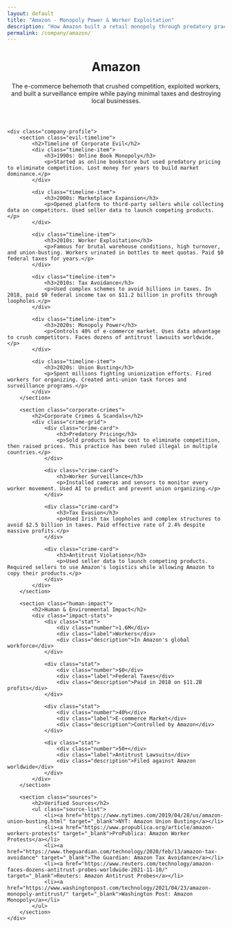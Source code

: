 ```yaml
---
layout: default
title: "Amazon - Monopoly Power & Worker Exploitation"
description: "How Amazon built a retail monopoly through predatory practices while treating workers as disposable and avoiding taxes"
permalink: /company/amazon/
---
```


<div class="index-page">
    <header class="page-header">
        <h1>Amazon</h1>
        <p class="page-description">The e-commerce behemoth that crushed competition, exploited workers, and built a surveillance empire while paying minimal taxes and destroying local businesses.</p>
    </header>

    <div class="company-profile">
        <section class="evil-timeline">
            <h2>Timeline of Corporate Evil</h2>
            <div class="timeline-item">
                <h3>1990s: Online Book Monopoly</h3>
                <p>Started as online bookstore but used predatory pricing to eliminate competition. Lost money for years to build market dominance.</p>
            </div>

            <div class="timeline-item">
                <h3>2000s: Marketplace Expansion</h3>
                <p>Opened platform to third-party sellers while collecting data on competitors. Used seller data to launch competing products.</p>
            </div>

            <div class="timeline-item">
                <h3>2010s: Worker Exploitation</h3>
                <p>Famous for brutal warehouse conditions, high turnover, and union-busting. Workers urinated in bottles to meet quotas. Paid $0 federal taxes for years.</p>
            </div>

            <div class="timeline-item">
                <h3>2010s: Tax Avoidance</h3>
                <p>Used complex schemes to avoid billions in taxes. In 2018, paid $0 federal income tax on $11.2 billion in profits through loopholes.</p>
            </div>

            <div class="timeline-item">
                <h3>2020s: Monopoly Power</h3>
                <p>Controls 40% of e-commerce market. Uses data advantage to crush competitors. Faces dozens of antitrust lawsuits worldwide.</p>
            </div>

            <div class="timeline-item">
                <h3>2020s: Union Busting</h3>
                <p>Spent millions fighting unionization efforts. Fired workers for organizing. Created anti-union task forces and surveillance programs.</p>
            </div>
        </section>

        <section class="corporate-crimes">
            <h2>Corporate Crimes & Scandals</h2>
            <div class="crime-grid">
                <div class="crime-card">
                    <h3>Predatory Pricing</h3>
                    <p>Sold products below cost to eliminate competition, then raised prices. This practice has been ruled illegal in multiple countries.</p>
                </div>

                <div class="crime-card">
                    <h3>Worker Surveillance</h3>
                    <p>Installed cameras and sensors to monitor every worker movement. Used AI to predict and prevent union organizing.</p>
                </div>

                <div class="crime-card">
                    <h3>Tax Evasion</h3>
                    <p>Used Irish tax loopholes and complex structures to avoid $2.5 billion in taxes. Paid effective rate of 2.4% despite massive profits.</p>
                </div>

                <div class="crime-card">
                    <h3>Antitrust Violations</h3>
                    <p>Used seller data to launch competing products. Required sellers to use Amazon's logistics while allowing Amazon to copy their products.</p>
                </div>
            </div>
        </section>

        <section class="human-impact">
            <h2>Human & Environmental Impact</h2>
            <div class="impact-stats">
                <div class="stat">
                    <div class="number">1.6M</div>
                    <div class="label">Workers</div>
                    <div class="description">In Amazon's global workforce</div>
                </div>

                <div class="stat">
                    <div class="number">$0</div>
                    <div class="label">Federal Taxes</div>
                    <div class="description">Paid in 2018 on $11.2B profits</div>
                </div>

                <div class="stat">
                    <div class="number">40%</div>
                    <div class="label">E-commerce Market</div>
                    <div class="description">Controlled by Amazon</div>
                </div>

                <div class="stat">
                    <div class="number">50+</div>
                    <div class="label">Antitrust Lawsuits</div>
                    <div class="description">Filed against Amazon worldwide</div>
                </div>
            </div>
        </section>

        <section class="sources">
            <h2>Verified Sources</h2>
            <ul class="source-list">
                <li><a href="https://www.nytimes.com/2019/04/28/us/amazon-union-busting.html" target="_blank">NYT: Amazon Union Busting</a></li>
                <li><a href="https://www.propublica.org/article/amazon-workers-protests" target="_blank">ProPublica: Amazon Worker Protests</a></li>
                <li><a href="https://www.theguardian.com/technology/2020/feb/13/amazon-tax-avoidance" target="_blank">The Guardian: Amazon Tax Avoidance</a></li>
                <li><a href="https://www.reuters.com/technology/amazon-faces-dozens-antitrust-probes-worldwide-2021-11-10/" target="_blank">Reuters: Amazon Antitrust Probes</a></li>
                <li><a href="https://www.washingtonpost.com/technology/2021/04/23/amazon-monopoly-antitrust/" target="_blank">Washington Post: Amazon Monopoly</a></li>
            </ul>
        </section>
    </div>
</div>
